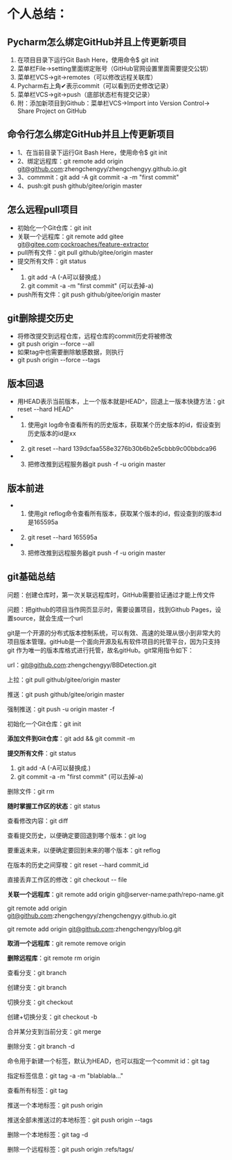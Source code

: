 # 个人总结：

## Pycharm怎么绑定GitHub并且上传更新项目

1. 在项目目录下运行Git Bash Here，使用命令$ git init
2. 菜单栏File->setting里面绑定账号（GitHub官网设置里面需要提交公钥）
3. 菜单栏VCS->git->remotes（可以修改远程关联库）
4. Pycharm右上角✔表示commit（可以看到历史修改记录）
5. 菜单栏VCS->git->push（底部状态栏有提交记录）
6. 附：添加新项目到Github：菜单栏VCS->Import into Version Control-> Share Project on GitHub

## 命令行怎么绑定GitHub并且上传更新项目

- 1、在当前目录下运行Git Bash Here，使用命令$ git init
- 2、绑定远程库：git remote add origin git@github.com:zhengchengyy/zhengchengyy.github.io.git
- 3、commmit：git add -A	      git commit -a -m "first commit"
- 4、push:git push github/gitee/origin master

## 怎么远程pull项目

- 初始化一个Git仓库：git init
- 关联一个远程库：git remote add gitee git@gitee.com:[cockroaches/feature-extractor](https://gitee.com/cockroaches/feature-extractor)
- pull所有文件：git pull github/gitee/origin master
- 提交所有文件：git status 
- 1. git add -A   (-A可以替换成.)
  2. git commit -a -m "first commit"   (可以去掉-a)
- push所有文件：git push github/gitee/origin master

## git删除提交历史

- 将修改提交到远程仓库，远程仓库的commit历史将被修改
- git push origin --force --all
- 如果tag中也需要删除敏感数据，则执行
- git push origin  --force --tags

## 版本回退

- 用HEAD表示当前版本，上一个版本就是HEAD^，回退上一版本快捷方法：git reset --hard HEAD^
- 1. 使用git log命令查看所有的历史版本，获取某个历史版本的id，假设查到历史版本的id是xx
- 2. git reset --hard 139dcfaa558e3276b30b6b2e5cbbb9c00bbdca96  
- 3. 把修改推到远程服务器git push -f -u origin master  

## 版本前进

- 1. 使用git reflog命令查看所有版本，获取某个版本的id，假设查到的版本id是165595a
- 2. git reset --hard 165595a
- 3. 把修改推到远程服务器git push -f -u origin master  

## git基础总结

[参考]: https://www.liaoxuefeng.com/wiki/0013739516305929606dd18361248578c67b8067c8c017b000

问题：创建仓库时，第一次关联远程库时，GitHub需要验证通过才能上传文件

问题：把github的项目当作网页显示时，需要设置项目，找到Github Pages，设置source，就会生成一个url

git是一个开源的分布式版本控制系统，可以有效、高速的处理从很小到非常大的项目版本管理。gitHub是一个面向开源及私有软件项目的托管平台，因为只支持git 作为唯一的版本库格式进行托管，故名gitHub。git常用指令如下：

url：git@github.com:zhengchengyy/BBDetection.git

上拉：git pull github/gitee/origin master

推送：git push github/gitee/origin master

强制推送：git push -u origin master -f 

初始化一个Git仓库：git init

**添加文件到Git仓库**：git add <file> && git commit -m <message>

**提交所有文件**：git status 

1. git add -A   (-A可以替换成.)
2. git commit -a -m "first commit"   (可以去掉-a)

删除文件：git rm <file>

**随时掌握工作区的状态**：git status

查看修改内容：git diff

查看提交历史，以便确定要回退到哪个版本：git log

要重返未来，以便确定要回到未来的哪个版本：git reflog

在版本的历史之间穿梭：git reset --hard commit_id

直接丢弃工作区的修改：git checkout -- file

**关联一个远程库**：git remote add origin git@server-name:path/repo-name.git

git remote add origin git@github.com:zhengchengyy/zhengchengyy.github.io.git

git remote add origin git@github.com:zhengchengyy/blog.git

**取消一个远程库**：git remote remove origin

**删除远程库**：git remote rm origin

查看分支：git branch

创建分支：git branch <name>

切换分支：git checkout <name>

创建+切换分支：git checkout -b <name>

合并某分支到当前分支：git merge <name>

删除分支：git branch -d <name>

命令用于新建一个标签，默认为HEAD，也可以指定一个commit id：git tag <tagname>

指定标签信息：git tag -a <tagname> -m "blablabla..."

查看所有标签：git tag

推送一个本地标签：git push origin <tagname>

推送全部未推送过的本地标签：git push origin --tags

删除一个本地标签：git tag -d <tagname>

删除一个远程标签：git push origin :refs/tags/<tagname>